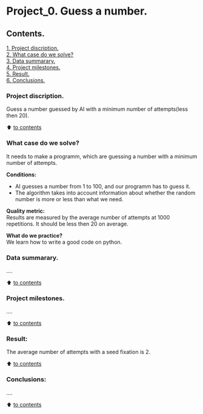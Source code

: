 # Project_0. Guess a number.

## Contents. 
[1. Project discription.](https://github.com/maxix63/sf_data_science/blob/main/Project_0/README.md#project-discription)  
[2. What case do we solve?](https://github.com/maxix63/sf_data_science/blob/main/Project_0/README.md#what-case-do-we-solve)  
[3. Data summarary.](https://github.com/maxix63/sf_data_science/blob/main/Project_0/README.md#data-summarary)  
[4. Project milestones.](https://github.com/maxix63/sf_data_science/blob/main/Project_0/README.md#project-milestones)  
[5. Result.](https://github.com/maxix63/sf_data_science/blob/main/Project_0/README.md#result)    
[6. Conclusions.](https://github.com/maxix63/sf_data_science/blob/main/Project_0/README.md#conclusions) 

### Project discription.   
Guess a number guessed by AI with a minimum number of attempts(less then 20).

:arrow_up: [to contents](https://github.com/maxix63/sf_data_science/blob/main/Project_0/README.md#contents)


### What case do we solve?    
It needs to make a programm, which are guessing a number with a minimum number of attempts.

**Conditions:**  
- AI guesses a number from 1 to 100, and our programm has to guess it. 
- The algorithm takes into account information about whether the random number is more or less than what we need. 

**Quality metric:**     
Results are measured by the average number of attempts at 1000 repetitions. It should be less then 20 on average.

**What do we practice?**     
We learn how to write a good code on python.


### Data summarary.
....
  
:arrow_up: [to contents](https://github.com/maxix63/sf_data_science/blob/main/Project_0/README.md#contents)


### Project milestones.  
....

:arrow_up: [to contents](https://github.com/maxix63/sf_data_science/blob/main/Project_0/README.md#contents)


### Result:  
The average number of attempts with a seed fixation is 2.

:arrow_up: [to contents](https://github.com/maxix63/sf_data_science/blob/main/Project_0/README.md#contents)


### Conclusions:  
....

:arrow_up: [to contents](https://github.com/maxix63/sf_data_science/blob/main/Project_0/README.md#contents)
